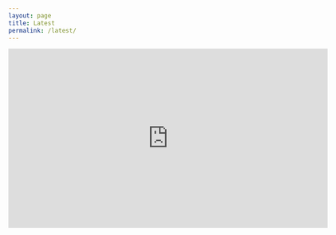 ```yaml
---
layout: page
title: Latest
permalink: /latest/
---
```


<iframe width="640" height="360" src="https://www.youtube.com/embed/mF2vsD52X4Y" frameborder="0" allowfullscreen></iframe>
